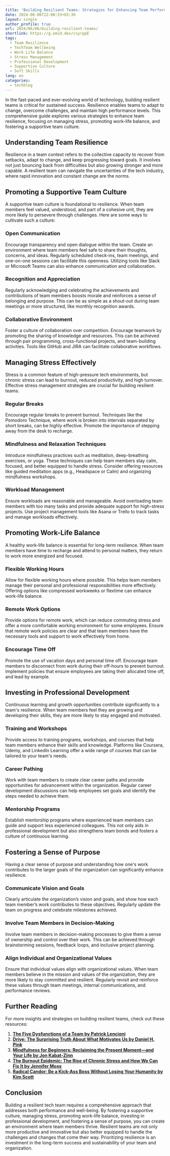 ```yaml
---
title: 'Building Resilient Teams: Strategies for Enhancing Team Performance and Well-being'
date: 2024-06-06T22:08:53+03:30
layout: single
author_profile: true
url: 2024/06/06/building-resilient-teams/
shortlink: https://g.omid.dev/csyrppE
tags:
  - Team Resilience
  - TechTeam Wellbeing
  - Work Life Balance
  - Stress Management
  - Professional Development
  - Supportive Culture
  - Soft Skills
lang: en
categories: 
  - techblog
---
```

In the fast-paced and ever-evolving world of technology, building resilient teams is critical for sustained success. Resilience enables teams to adapt to change, overcome challenges, and maintain high performance levels. This comprehensive guide explores various strategies to enhance team resilience, focusing on managing stress, promoting work-life balance, and fostering a supportive team culture.

## Understanding Team Resilience

Resilience in a team context refers to the collective capacity to recover from setbacks, adapt to change, and keep progressing toward goals. It involves not just bouncing back from difficulties but also growing stronger and more capable. A resilient team can navigate the uncertainties of the tech industry, where rapid innovation and constant change are the norms.

## Promoting a Supportive Team Culture

A supportive team culture is foundational to resilience. When team members feel valued, understood, and part of a cohesive unit, they are more likely to persevere through challenges. Here are some ways to cultivate such a culture:

### Open Communication

Encourage transparency and open dialogue within the team. Create an environment where team members feel safe to share their thoughts, concerns, and ideas. Regularly scheduled check-ins, team meetings, and one-on-one sessions can facilitate this openness. Utilizing tools like Slack or Microsoft Teams can also enhance communication and collaboration.

### Recognition and Appreciation

Regularly acknowledging and celebrating the achievements and contributions of team members boosts morale and reinforces a sense of belonging and purpose. This can be as simple as a shout-out during team meetings or more structured, like monthly recognition awards.

### Collaborative Environment

Foster a culture of collaboration over competition. Encourage teamwork by promoting the sharing of knowledge and resources. This can be achieved through pair programming, cross-functional projects, and team-building activities. Tools like GitHub and JIRA can facilitate collaborative workflows.

## Managing Stress Effectively

Stress is a common feature of high-pressure tech environments, but chronic stress can lead to burnout, reduced productivity, and high turnover. Effective stress management strategies are crucial for building resilient teams.

### Regular Breaks

Encourage regular breaks to prevent burnout. Techniques like the Pomodoro Technique, where work is broken into intervals separated by short breaks, can be highly effective. Promote the importance of stepping away from the desk to recharge.

### Mindfulness and Relaxation Techniques

Introduce mindfulness practices such as meditation, deep-breathing exercises, or yoga. These techniques can help team members stay calm, focused, and better equipped to handle stress. Consider offering resources like guided meditation apps (e.g., Headspace or Calm) and organizing mindfulness workshops.

### Workload Management

Ensure workloads are reasonable and manageable. Avoid overloading team members with too many tasks and provide adequate support for high-stress projects. Use project management tools like Asana or Trello to track tasks and manage workloads effectively.

## Promoting Work-Life Balance

A healthy work-life balance is essential for long-term resilience. When team members have time to recharge and attend to personal matters, they return to work more energized and focused.

### Flexible Working Hours

Allow for flexible working hours where possible. This helps team members manage their personal and professional responsibilities more effectively. Offering options like compressed workweeks or flextime can enhance work-life balance.

### Remote Work Options

Provide options for remote work, which can reduce commuting stress and offer a more comfortable working environment for some employees. Ensure that remote work policies are clear and that team members have the necessary tools and support to work effectively from home.

### Encourage Time Off

Promote the use of vacation days and personal time off. Encourage team members to disconnect from work during their off-hours to prevent burnout. Implement policies that ensure employees are taking their allocated time off, and lead by example.

## Investing in Professional Development

Continuous learning and growth opportunities contribute significantly to a team's resilience. When team members feel they are growing and developing their skills, they are more likely to stay engaged and motivated.

### Training and Workshops

Provide access to training programs, workshops, and courses that help team members enhance their skills and knowledge. Platforms like Coursera, Udemy, and LinkedIn Learning offer a wide range of courses that can be tailored to your team's needs.

### Career Pathing

Work with team members to create clear career paths and provide opportunities for advancement within the organization. Regular career development discussions can help employees set goals and identify the steps needed to achieve them.

### Mentorship Programs

Establish mentorship programs where experienced team members can guide and support less experienced colleagues. This not only aids in professional development but also strengthens team bonds and fosters a culture of continuous learning.

## Fostering a Sense of Purpose

Having a clear sense of purpose and understanding how one's work contributes to the larger goals of the organization can significantly enhance resilience.

### Communicate Vision and Goals

Clearly articulate the organization’s vision and goals, and show how each team member’s work contributes to these objectives. Regularly update the team on progress and celebrate milestones achieved.

### Involve Team Members in Decision-Making

Involve team members in decision-making processes to give them a sense of ownership and control over their work. This can be achieved through brainstorming sessions, feedback loops, and inclusive project planning.

### Align Individual and Organizational Values

Ensure that individual values align with organizational values. When team members believe in the mission and values of the organization, they are more likely to stay committed and resilient. Regularly revisit and reinforce these values through team meetings, internal communications, and performance reviews.

## Further Reading

For more insights and strategies on building resilient teams, check out these resources:

1. **[The Five Dysfunctions of a Team by Patrick Lencioni](https://www.tablegroup.com/product/dysfunctions/)**
2. **[Drive: The Surprising Truth About What Motivates Us by Daniel H. Pink](https://www.danpink.com/books/drive/)**
3. **[Mindfulness for Beginners: Reclaiming the Present Moment—and Your Life by Jon Kabat-Zinn](https://www.amazon.com/Mindfulness-Beginners-Reclaiming-Present-Moment/dp/1622036670)**
4. **[The Burnout Epidemic: The Rise of Chronic Stress and How We Can Fix It by Jennifer Moss](https://store.hbr.org/product/the-burnout-epidemic-the-rise-of-chronic-stress-and-how-we-can-fix-it/10438)**
5. **[Radical Candor: Be a Kick-Ass Boss Without Losing Your Humanity by Kim Scott](https://www.radicalcandor.com/)**

## Conclusion

Building a resilient tech team requires a comprehensive approach that addresses both performance and well-being. By fostering a supportive culture, managing stress, promoting work-life balance, investing in professional development, and fostering a sense of purpose, you can create an environment where team members thrive. Resilient teams are not only more productive and innovative but also better equipped to handle the challenges and changes that come their way. Prioritizing resilience is an investment in the long-term success and sustainability of your team and organization.
